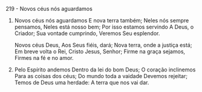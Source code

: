 219 - Novos céus nós aguardamos

1. Novos céus nós aguardamos
   E nova terra também;
   Neles nós sempre pensamos,
   Neles está nosso bem;
   Por isso estamos servindo
   A Deus, o Criador;
   Sua vontade cumprindo,
   Veremos Seu esplendor.

   Novos céus Deus,
   Aos Seus fiéis, dará;
   Nova terra, onde a justiça está;
   Em breve volta o Rei,
   Cristo Jesus, Senhor;
   Firme na graça sejamos,
   Firmes na fé e no amor.

2. Pelo Espírito andemos
   Dentro da lei do bom Deus;
   O coração inclinemos
   Para as coisas dos céus;
   Do mundo toda a vaidade
   Devemos rejeitar;
   Temos de Deus uma herdade:
   A terra que nos vai dar.
